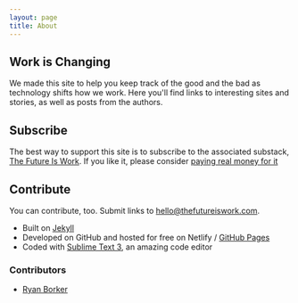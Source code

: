 ```yaml
---
layout: page
title: About
---
```


## Work is Changing

 We made this site to help you keep track of the good and the bad as technology shifts how we work. Here you'll find links to interesting sites and stories, as well as posts from the authors.

## Subscribe

The best way to support this site is to subscribe to the associated substack, [The Future Is Work](https://thefutureiswork.substack.com/). If you like it, please consider [paying real money for it](https://thefutureiswork.substack.com/subscribe)

## Contribute

You can contribute, too. Submit links to [hello@thefutureiswork.com](mailto:hello@thefutureiswork.com).

* Built on [Jekyll](http://jekyllrb.com)
* Developed on GitHub and hosted for free on Netlify / [GitHub Pages](https://pages.github.com)
* Coded with [Sublime Text 3](http://sublimetext.com), an amazing code editor

### Contributors

* [Ryan Borker](https://borker.com)
